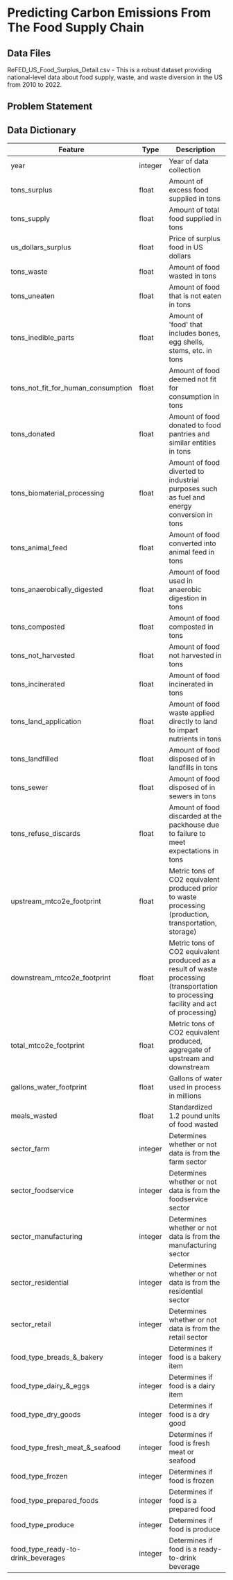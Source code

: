 # Predicting Carbon Emissions From The Food Supply Chain

## Data Files

ReFED_US_Food_Surplus_Detail.csv - This is a robust dataset providing national-level data about food supply, waste, and waste diversion in the US from 2010 to 2022.

## Problem Statement



## Data Dictionary

|Feature|Type|Description|
|---|---|---|
|year|integer|Year of data collection|
|tons_surplus|float|Amount of excess food supplied in tons|
|tons_supply|float|Amount of total food supplied in tons|
|us_dollars_surplus|float|Price of surplus food in US dollars|
|tons_waste|float|Amount of food wasted in tons|
|tons_uneaten|float|Amount of food that is not eaten in tons|
|tons_inedible_parts|float|Amount of 'food' that includes bones, egg shells, stems, etc. in tons|
|tons_not_fit_for_human_consumption|float|Amount of food deemed not fit for consumption in tons|
|tons_donated|float|Amount of food donated to food pantries and similar entities in tons|
|tons_biomaterial_processing|float|Amount of food diverted to industrial purposes such as fuel and energy conversion in tons|
|tons_animal_feed|float|Amount of food converted into animal feed in tons|
|tons_anaerobically_digested|float|Amount of food used in anaerobic digestion in tons|
|tons_composted|float|Amount of food composted in tons|
|tons_not_harvested|float|Amount of food not harvested in tons|
|tons_incinerated|float|Amount of food incinerated in tons|
|tons_land_application|float|Amount of food waste applied directly to land to impart nutrients in tons|
|tons_landfilled|float|Amount of food disposed of in landfills in tons|
|tons_sewer|float|Amount of food disposed of in sewers in tons|
|tons_refuse_discards|float|Amount of food discarded at the packhouse due to failure to meet expectations in tons|
|upstream_mtco2e_footprint|float|Metric tons of CO2 equivalent produced prior to waste processing (production, transportation, storage)|
|downstream_mtco2e_footprint|float|Metric tons of CO2 equivalent produced as a result of waste processing (transportation to processing facility and act of processing)|
|total_mtco2e_footprint|float|Metric tons of CO2 equivalent produced, aggregate of upstream and downstream|
|gallons_water_footprint|float|Gallons of water used in process in millions|
|meals_wasted|float|Standardized 1.2 pound units of food wasted|
|sector_farm|integer|Determines whether or not data is from the farm sector|
|sector_foodservice|integer|Determines whether or not data is from the foodservice sector|
|sector_manufacturing|integer|Determines whether or not data is from the manufacturing sector|
|sector_residential|integer|Determines whether or not data is from the residential sector|
|sector_retail|integer|Determines whether or not data is from the retail sector|
|food_type_breads_&_bakery|integer|Determines if food is a bakery item|
|food_type_dairy_&_eggs|integer|Determines if food is a dairy item|
|food_type_dry_goods|integer|Determines if food is a dry good|
|food_type_fresh_meat_&_seafood|integer|Determines if food is fresh meat or seafood|
|food_type_frozen|integer|Determines if food is frozen|
|food_type_prepared_foods|integer|Determines if food is a prepared food|
|food_type_produce|integer|Determines if food is produce|
|food_type_ready-to-drink_beverages|integer|Determines if food is a ready-to-drink beverage|
